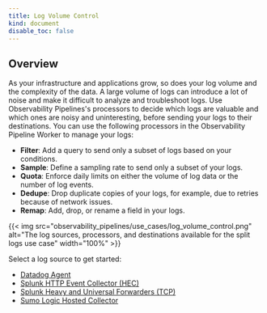 ```yaml
---
title: Log Volume Control
kind: document
disable_toc: false
---
```


## Overview

As your infrastructure and applications grow, so does your log volume and the complexity of the data. A large volume of logs can introduce a lot of noise and make it difficult to analyze and troubleshoot logs. Use Observability Pipelines's processors to decide which logs are valuable and which ones are noisy and uninteresting, before sending your logs to their destinations. You can use the following processors in the Observability Pipeline Worker to manage your logs:

- **Filter**: Add a query to send only a subset of logs based on your conditions.
- **Sample**: Define a sampling rate to send only a subset of your logs.
- **Quota**: Enforce daily limits on either the volume of log data or the number of log events.
- **Dedupe**: Drop duplicate copies of your logs, for example, due to retries because of network issues.
- **Remap**: Add, drop, or rename a field in your logs.

{{< img src="observability_pipelines/use_cases/log_volume_control.png" alt="The log sources, processors, and destinations available for the split logs use case" width="100%" >}}

Select a log source to get started:

- [Datadog Agent][4]
- [Splunk HTTP Event Collector (HEC)][1]
- [Splunk Heavy and Universal Forwarders (TCP)][2]
- [Sumo Logic Hosted Collector][3]

[1]: /observability_pipelines/log_volume_control/splunk_hec
[2]: /observability_pipelines/log_volume_control/splunk_tcp
[3]: /observability_pipelines/log_volume_control/sumo_logic_hosted_collector
[4]: /observability_pipelines/log_volume_control/datadog_agent
